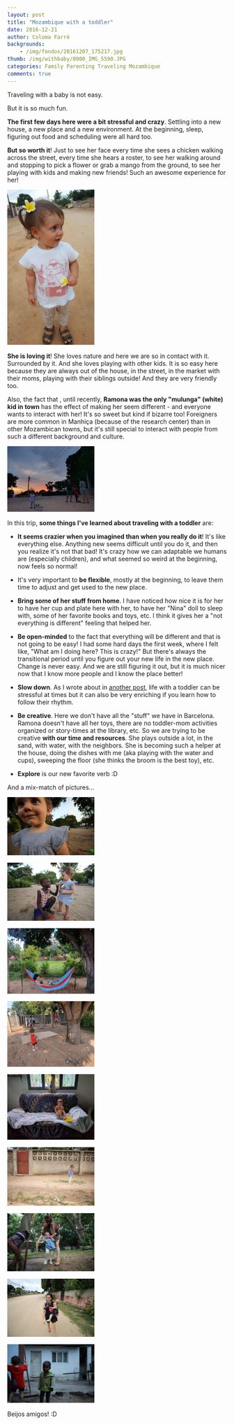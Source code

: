 ```yaml
---
layout: post
title: "Mozambique with a toddler"
date: 2016-12-21
author: Coloma Farré
backgrounds:
    - /img/fondos/20161207_175217.jpg
thumb: /img/withbaby/0000_IMG_5590.JPG
categories: Family Parenting Traveling Mozambique
comments: true
---
```


Traveling with a baby is not easy.

But it is so much fun.

**The first few days here were a bit stressful and crazy**. Settling into a new house, a new place and a new environment. At the beginning, sleep, figuring out food and scheduling were all hard too.


**But so worth it**! Just to see her face every time she sees a chicken walking across the street, every time she hears a roster, to see her walking around and stopping to pick a flower or grab a mango from the ground, to see her playing with kids and making new friends! Such an awesome experience for her!

<a href="/img/withbaby/0000_20161207_175631.JPG"> <img border="0" src= "/img/withbaby/0000_20161207_175631.JPG" width="200"></a>

**She is loving it**! She loves nature and here we are so in contact with it. Surrounded by it. And she loves playing with other kids. It is so easy here because they are always out of the house, in the street, in the market with their moms, playing with their siblings outside! And they are very friendly too.

Also, the fact that , until recently, **Ramona was the only "mulunga" (white) kid in town** has the effect of making her seem different - and everyone wants to interact with her! It's so sweet but kind if bizarre too! Foreigners are more common in Manhiça (because of the research center) than in other Mozambican towns, but it's still special to interact with people from such a different background and culture.

<a href="/img/withbaby/0000_IMG_20161207_182520.JPG"> <img border="0" src= "/img/withbaby/0000_IMG_20161207_182520.JPG" width="200"></a>

In this trip, **some things I've learned about traveling with a toddler** are:

- **It seems crazier when you imagined than when you really do it**! It's like everything else. Anything new seems difficult until you do it, and then you realize it's not that bad! It's crazy how we can adaptable we humans are (especially children), and what seemed so weird at the beginning, now feels so normal!

- It's very important to **be flexible**, mostly at the beginning, to leave them time to adjust and get used to the new place.

- **Bring some of her stuff from home**. I have noticed how nice it is for her to have her cup and plate here with her, to have her "Nina" doll to sleep with, some of her favorite books and toys, etc. I think it gives her a "not everything is different" feeling that helped her.

- **Be open-minded** to the fact that everything will be different and that is not going to be easy! I had some hard days the first week, where I felt like, "What am I doing here? This is crazy!" But there's always the transitional period until you figure out your new life in the new place. Change is never easy. And we are still figuring it out, but it is much nicer now that I know more people and I know the place better!

- **Slow down**. As I wrote about in [another post]({{base.url}}/different-world), life with a toddler can be stressful at times but it can also be very enriching if you learn how to follow their rhythm.

- **Be creative**. Here we don't have all the "stuff" we have in Barcelona. Ramona doesn't have all her toys, there are no toddler-mom activities organized or story-times at the library, etc. So we are trying to be creative **with our time and resources**. She plays outside a lot, in the sand, with water, with the neighbors. She is becoming such a helper at the house, doing the dishes with me (aka playing with the water and cups), sweeping the floor (she thinks the broom is the best toy), etc.

- **Explore** is our new favorite verb :D

And a mix-match of pictures...

<a href="/img/withbaby/0000_IMG_9978.JPG"> <img border="0" src= "/img/withbaby/0000_IMG_9978.JPG" width="200"></a>


<a href="/img/withbaby/0000_IMG_9977.JPG"> <img border="0" src= "/img/withbaby/0000_IMG_9977.JPG" width="200"></a>


<a href="/img/withbaby/0000_IMG_20161219_180947.JPG"> <img border="0" src= "/img/withbaby/0000_IMG_20161219_180947.JPG" width="200"></a>


<a href="/img/withbaby/0000_IMG_20161210_153520.JPG"> <img border="0" src= "/img/withbaby/0000_IMG_20161210_153520.JPG" width="200"></a>


<a href="/img/withbaby/0000_IMG_20161217_071448.JPG"> <img border="0" src= "/img/withbaby/0000_IMG_20161217_071448.JPG" width="200"></a>


<a href="/img/withbaby/0000_IMG_5645.JPG"> <img border="0" src= "/img/withbaby/0000_IMG_5645.JPG" width="200"></a>


<a href="/img/withbaby/0000_IMG_5751.JPG"> <img border="0" src= "/img/withbaby/0000_IMG_5751.JPG" width="200"></a>

<a href="/img/withbaby/0000_IMG_5709.JPG"> <img border="0" src= "/img/withbaby/0000_IMG_5709.JPG" width="200"></a>


<a href="/img/withbaby/0000_IMG_5609.JPG"> <img border="0" src= "/img/withbaby/0000_IMG_5609.JPG" width="200"></a>

Beijos amigos! :D
